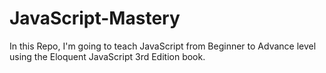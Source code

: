 # JavaScript-Mastery
In this Repo, I'm going to teach JavaScript from Beginner to Advance level using the Eloquent JavaScript 3rd Edition book.
